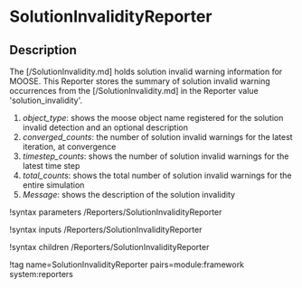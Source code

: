 # SolutionInvalidityReporter

## Description

The [/SolutionInvalidity.md] holds solution invalid warning information for MOOSE. This Reporter stores the summary of solution invalid warning occurrences from the [/SolutionInvalidity.md] in the Reporter value 'solution_invalidity'.

1. *object_type*: shows the moose object name registered for the solution invalid detection and an optional description
2. *converged_counts*: the number of solution invalid warnings for the latest iteration, at convergence
3. *timestep_counts*: shows the number of solution invalid warnings for the latest time step
4. *total_counts*: shows the total number of solution invalid warnings for the entire simulation
5. *Message*: shows the description of the solution invalidity

!syntax parameters /Reporters/SolutionInvalidityReporter

!syntax inputs /Reporters/SolutionInvalidityReporter

!syntax children /Reporters/SolutionInvalidityReporter

!tag name=SolutionInvalidityReporter pairs=module:framework system:reporters
